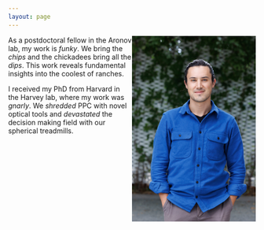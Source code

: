 ```yaml
---
layout: page
---
```

<img style="float:right;max-width:50%" src="/images/headshot.jpeg">

As a postdoctoral fellow in the Aronov lab, my work is *funky*. We bring the *chips* and the chickadees bring all the *dips*. This work reveals fundamental insights into the coolest of ranches.

I received my PhD from Harvard in the Harvey lab, where my work was *gnarly*. We *shredded* PPC with novel optical tools and *devastated* the decision making field with our spherical treadmills.